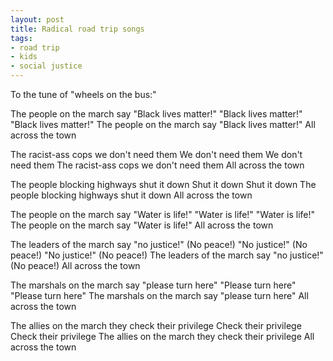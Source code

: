 ```yaml
---
layout: post
title: Radical road trip songs
tags:
- road trip
- kids
- social justice
---
```

To the tune of "wheels on the bus:"

The people on the march say "Black lives matter!"
"Black lives matter!"
"Black lives matter!"
The people on the march say "Black lives matter!"
All across the town

The racist-ass cops we don't need them
We don't need them
We don't need them
The racist-ass cops we don't need them
All across the town

The people blocking highways shut it down
Shut it down
Shut it down
The people blocking highways shut it down
All across the town

The people on the march say "Water is life!"
"Water is life!"
"Water is life!"
The people on the march say "Water is life!"
All across the town

The leaders of the march say "no justice!" (No peace!)
"No justice!" (No peace!)
"No justice!" (No peace!)
The leaders of the march say "no justice!" (No peace!)
All across the town

The marshals on the march say "please turn here"
"Please turn here"
"Please turn here"
The marshals on the march say "please turn here"
All across the town

The allies on the march they check their privilege
Check their privilege
Check their privilege
The allies on the march they check their privilege
All across the town


